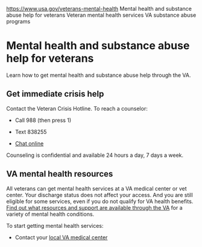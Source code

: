 

https://www.usa.gov/veterans-mental-health
Mental health and substance abuse help for veterans
Veteran mental health services
VA substance abuse programs

Mental health and substance abuse help for veterans
===================================================

Learn how to get mental health and substance abuse help through the VA.

**Get immediate crisis help**
-----------------------------

Contact the Veteran Crisis Hotline. To reach a counselor:

* Call 988 (then press 1)

* Text 838255
* [Chat online](https://www.veteranscrisisline.net/get-help-now/chat/)

Counseling is confidential and available 24 hours a day, 7 days a week.

**VA mental health resources**
------------------------------

All veterans can get mental health services at a VA medical center or vet center. Your discharge status does not affect your access. And you are still eligible for some services, even if you do not qualify for VA health benefits.
[Find out what resources and support are available through the VA](https://www.mentalhealth.va.gov/)
for a variety of mental health conditions.

To start getting mental health services:

* Contact your
  [local VA medical center](https://www.va.gov/find-locations)
